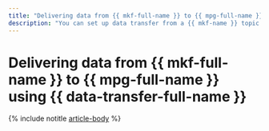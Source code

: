 ```yaml
---
title: "Delivering data from {{ mkf-full-name }} to {{ mpg-full-name }} using {{ data-transfer-full-name }}"
description: "You can set up data transfer from a {{ mkf-name }} topic to {{ mpg-name }} using {{ data-transfer-full-name }}."
---
```


# Delivering data from {{ mkf-full-name }} to {{ mpg-full-name }} using {{ data-transfer-full-name }}

{% include notitle [article-body](../../_tutorials/datatransfer/mkf-to-mpg.md) %}
